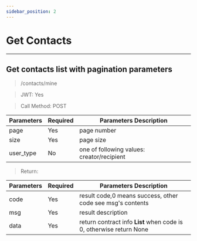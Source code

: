 ```yaml
---
sidebar_position: 2
---
```


# Get Contacts
___
## Get contacts list with pagination parameters
> /contacts/mine

> JWT: Yes

> Call Method: POST

| Parameters | Required |  Parameters Description|
| ------------- | ------------- |--------|
| page  | Yes  |  page number  |
| size  | Yes  |  page size  |
| user_type  | No  | one of following values: creator/recipient  |

> Return:

| Parameters  | Required |  Parameters Description|
| ------------- | ------------- |--------|
| code  | Yes  |  result code,0 means success, other code see msg's contents  |
| msg  | Yes  | result description   |
| data  | Yes  | return contract info **List** when code is 0, otherwise return None |